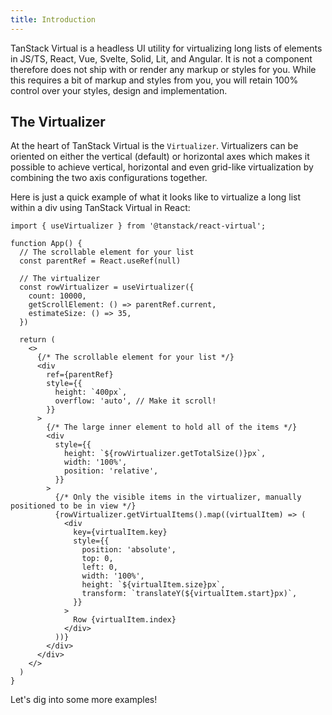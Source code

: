 ```yaml
---
title: Introduction
---
```


TanStack Virtual is a headless UI utility for virtualizing long lists of elements in JS/TS, React, Vue, Svelte, Solid, Lit, and Angular. It is not a component therefore does not ship with or render any markup or styles for you. While this requires a bit of markup and styles from you, you will retain 100% control over your styles, design and implementation.

## The Virtualizer

At the heart of TanStack Virtual is the `Virtualizer`. Virtualizers can be oriented on either the vertical (default) or horizontal axes which makes it possible to achieve vertical, horizontal and even grid-like virtualization by combining the two axis configurations together.

Here is just a quick example of what it looks like to virtualize a long list within a div using TanStack Virtual in React:

```tsx
import { useVirtualizer } from '@tanstack/react-virtual';

function App() {
  // The scrollable element for your list
  const parentRef = React.useRef(null)

  // The virtualizer
  const rowVirtualizer = useVirtualizer({
    count: 10000,
    getScrollElement: () => parentRef.current,
    estimateSize: () => 35,
  })

  return (
    <>
      {/* The scrollable element for your list */}
      <div
        ref={parentRef}
        style={{
          height: `400px`,
          overflow: 'auto', // Make it scroll!
        }}
      >
        {/* The large inner element to hold all of the items */}
        <div
          style={{
            height: `${rowVirtualizer.getTotalSize()}px`,
            width: '100%',
            position: 'relative',
          }}
        >
          {/* Only the visible items in the virtualizer, manually positioned to be in view */}
          {rowVirtualizer.getVirtualItems().map((virtualItem) => (
            <div
              key={virtualItem.key}
              style={{
                position: 'absolute',
                top: 0,
                left: 0,
                width: '100%',
                height: `${virtualItem.size}px`,
                transform: `translateY(${virtualItem.start}px)`,
              }}
            >
              Row {virtualItem.index}
            </div>
          ))}
        </div>
      </div>
    </>
  )
}
```

Let's dig into some more examples!
